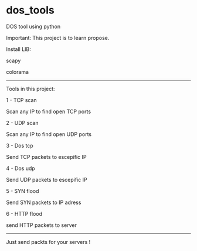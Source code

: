 # dos_tools
DOS tool using python

Important: This project is to learn propose.

Install LIB:

scapy

colorama

------------------------------------
Tools in this project:

1 - TCP scan   

 Scan any IP to find open TCP ports

2 - UDP scan  

 Scan any IP to find open UDP ports

3 - Dos tcp     

  Send TCP packets to escepific IP

4 - Dos udp   

 Send UDP packets to escepific IP

5 - SYN flood

 Send SYN packets to IP adress

6 - HTTP flood

 send HTTP packets to server
 
-------------------------------------------- 
Just send packts for your servers !

